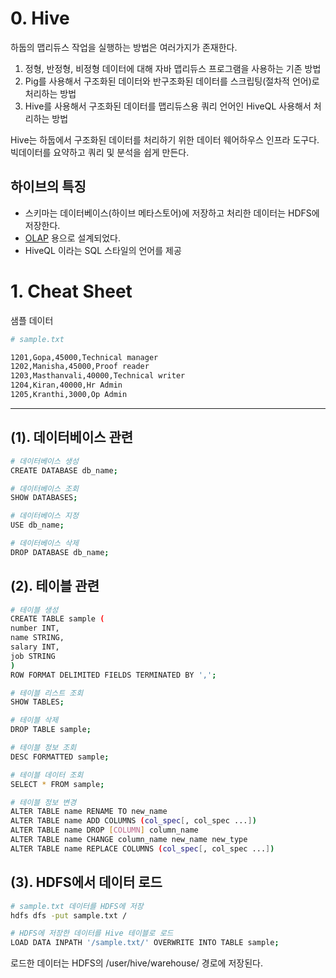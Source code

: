 # 0. Hive

하둡의 맵리듀스 작업을 실행하는 방법은 여러가지가 존재한다. 

1. 정형, 반정형, 비정형 데이터에 대해 자바 맵리듀스 프로그램을 사용하는 기존 방법
2. Pig를 사용해서 구조화된 데이터와 반구조화된 데이터를 스크립팅(절차적 언어)로 처리하는 방법
3. Hive를 사용해서 구조화된 데이터를 맵리듀스용 쿼리 언어인 HiveQL 사용해서 처리하는 방법

Hive는 하둡에서 구조화된 데이터를 처리하기 위한 데이터 웨어하우스 인프라 도구다. 빅데이터를 요약하고 쿼리 및 분석을 쉽게 만든다. 

## 하이브의 특징
- 스키마는 데이터베이스(하이브 메타스토어)에 저장하고 처리한 데이터는 HDFS에 저장한다.
- [OLAP](https://en.wikipedia.org/wiki/Online_analytical_processing) 용으로 설계되었다.
- HiveQL 이라는 SQL 스타일의 언어를 제공



# 1. Cheat Sheet

샘플 데이터
```bash
# sample.txt

1201,Gopa,45000,Technical manager
1202,Manisha,45000,Proof reader
1203,Masthanvali,40000,Technical writer
1204,Kiran,40000,Hr Admin
1205,Kranthi,3000,Op Admin
```
---

## (1). 데이터베이스 관련
```bash
# 데이터베이스 생성
CREATE DATABASE db_name;

# 데이터베이스 조회
SHOW DATABASES;

# 데이터베이스 지정
USE db_name;

# 데이터베이스 삭제
DROP DATABASE db_name;
```

## (2). 테이블 관련
```bash
# 테이블 생성
CREATE TABLE sample (
number INT,
name STRING, 
salary INT, 
job STRING
) 
ROW FORMAT DELIMITED FIELDS TERMINATED BY ',';

# 테이블 리스트 조회
SHOW TABLES;

# 테이블 삭제
DROP TABLE sample;

# 테이블 정보 조회
DESC FORMATTED sample;

# 테이블 데이터 조회
SELECT * FROM sample;

# 테이블 정보 변경
ALTER TABLE name RENAME TO new_name
ALTER TABLE name ADD COLUMNS (col_spec[, col_spec ...])
ALTER TABLE name DROP [COLUMN] column_name
ALTER TABLE name CHANGE column_name new_name new_type
ALTER TABLE name REPLACE COLUMNS (col_spec[, col_spec ...])
```

## (3). HDFS에서 데이터 로드
```bash
# sample.txt 데이터를 HDFS에 저장
hdfs dfs -put sample.txt /

# HDFS에 저장한 데이터를 Hive 테이블로 로드
LOAD DATA INPATH '/sample.txt/' OVERWRITE INTO TABLE sample;
```
로드한 데이터는 HDFS의 /user/hive/warehouse/ 경로에 저장된다.


```bash

```

```bash

```
